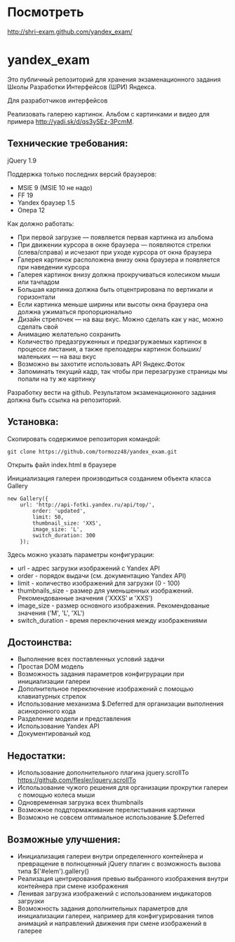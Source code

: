 Посмотреть
===========

http://shri-exam.github.com/yandex_exam/

yandex_exam
===========

Это публичный репозиторий для хранения экзаменационного задания Школы Разработки Интерфейсов (ШРИ) Яндекса.

Для разработчиков интерфейсов

Реализовать галерею картинок. Альбом с картинками и видео для примера http://yadi.sk/d/qs3ySEz-3PcmM.

## Технические требования:

jQuery 1.9

Поддержка только последних версий браузеров:

* MSIE 9 (MSIE 10 не надо)
* FF 19
* Yandex браузер 1.5
* Опера 12

Как должно работать:

* При первой загрузке — появляется первая картинка из альбома
* При движении курсора в окне браузера — появляются стрелки (слева/справа) и исчезают при уходе курсора от окна браузера
* Галерея картинок расположена внизу окна браузера и появляется при наведении курсора
* Галерея картинок внизу должна прокручиваться колесиком мыши или тачпадом
* Большая картинка должна быть отцентрирована по вертикали и горизонтали
* Если картинка меньше ширины или высоты окна браузера она должна ужиматься пропорционально
* Дизайн стрелочек — на ваш вкус. Можно сделать как у нас, можно сделать свой
* Анимацию желательно сохранить
* Количество предазгруженных и предзагружаемых картинок в процессе листания, а также прелоадеры картинок больших/маленьких — на ваш вкус
* Возможно вы захотите использовать API Яндекс.Фоток
* Запоминать текущий кадр, так чтобы при перезагрузке страницы мы попали на ту же картинку
 
Разработку вести на github. Результатом экзаменационного задания должна быть ссылка на репозиторий.

## Установка:

Скопировать содержимое репозитория командой:
```
git clone https://github.com/tormozz48/yandex_exam.git
```
Открыть файл index.html в браузере

Инициализация галереи производиться созданием объекта класса Gallery
```
new Gallery({
 	url: 'http://api-fotki.yandex.ru/api/top/',
		order: 'updated',
		limit: 50,
		thumbnail_size: 'XXS',
		image_size: 'L',
		switch_duration: 300
	});
```
Здесь можно указать параметры конфигурации:
* url - адрес загрузки изображений с Yandex API
* order - порядок выдачи (см. документацию Yandex API)
* limit - количество изображений для загрузки (0 - 100)
* thumbnails_size - размер для уменьшенных изображений. Рекомендованные значения ('XXXS' и 'XXS')
* image_size - размер основного изображения. Рекомендованые значения ('M', 'L', 'XL')
* switch_duration - время переключения между изображениями

## Достоинства:

* Выполнение всех поставленных условий задачи
* Простая DOM модель
* Возможность задания параметров конфигрурации при инициализации галереи
* Дополнительное переключение изображений с помощью клавиатурных стрелок
* Использование механизма $.Deferred для организации выполнения асинхронного кода
* Разделение модели и представления
* Использование Yandex API
* Документированый код

## Недостатки:

* Использование дополнительного плагина jquery.scrollTo https://github.com/flesler/jquery.scrollTo
* Использование чужого решения для организации прокрутки галереи с помощью колеса мыши
* Одновременная загрузка всех thumbnails
* Возможное поддтормаживание перелистывания картинки
* Возможно не совсем оптимальное использование $.Deferred

## Возможные улучшения:

* Инициализация галереи внутри определенного контейнера 
и превращение в полноценный jQuery плагин с возможность вызова типа $('#elem').gallery() 
* Реализация центрирования превью выбранного изображения внутри контейнера при смене изображения
* Ленивая загрузка изображений с использованием индикаторов загрузки
* Возможность задания дополнительных параметров для инициализации галереи, например для конфигурирования 
типов анимаций и направлений движения при смене изображений в галерее  
